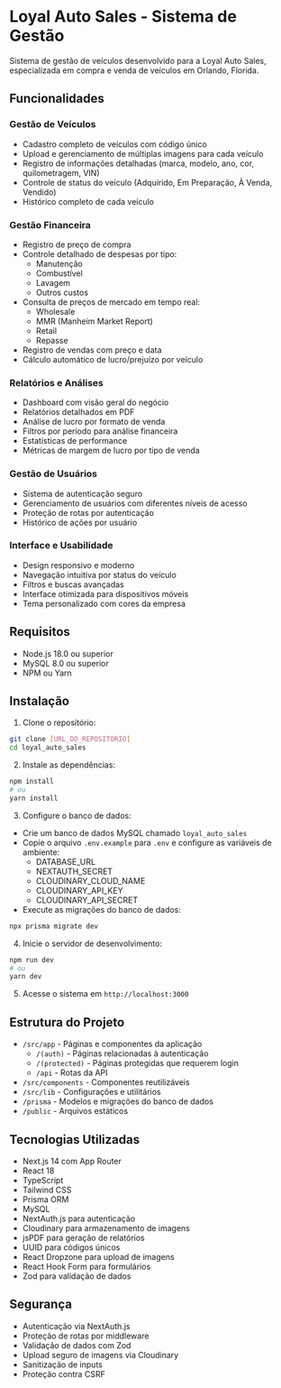 # Loyal Auto Sales - Sistema de Gestão

Sistema de gestão de veículos desenvolvido para a Loyal Auto Sales, especializada em compra e venda de veículos em Orlando, Florida.

## Funcionalidades

### Gestão de Veículos
- Cadastro completo de veículos com código único
- Upload e gerenciamento de múltiplas imagens para cada veículo
- Registro de informações detalhadas (marca, modelo, ano, cor, quilometragem, VIN)
- Controle de status do veículo (Adquirido, Em Preparação, À Venda, Vendido)
- Histórico completo de cada veículo

### Gestão Financeira
- Registro de preço de compra
- Controle detalhado de despesas por tipo:
  - Manutenção
  - Combustível
  - Lavagem
  - Outros custos
- Consulta de preços de mercado em tempo real:
  - Wholesale
  - MMR (Manheim Market Report)
  - Retail
  - Repasse
- Registro de vendas com preço e data
- Cálculo automático de lucro/prejuízo por veículo

### Relatórios e Análises
- Dashboard com visão geral do negócio
- Relatórios detalhados em PDF
- Análise de lucro por formato de venda
- Filtros por período para análise financeira
- Estatísticas de performance
- Métricas de margem de lucro por tipo de venda

### Gestão de Usuários
- Sistema de autenticação seguro
- Gerenciamento de usuários com diferentes níveis de acesso
- Proteção de rotas por autenticação
- Histórico de ações por usuário

### Interface e Usabilidade
- Design responsivo e moderno
- Navegação intuitiva por status do veículo
- Filtros e buscas avançadas
- Interface otimizada para dispositivos móveis
- Tema personalizado com cores da empresa

## Requisitos

- Node.js 18.0 ou superior
- MySQL 8.0 ou superior
- NPM ou Yarn

## Instalação

1. Clone o repositório:
```bash
git clone [URL_DO_REPOSITÓRIO]
cd loyal_auto_sales
```

2. Instale as dependências:
```bash
npm install
# ou
yarn install
```

3. Configure o banco de dados:
- Crie um banco de dados MySQL chamado `loyal_auto_sales`
- Copie o arquivo `.env.example` para `.env` e configure as variáveis de ambiente:
  - DATABASE_URL
  - NEXTAUTH_SECRET
  - CLOUDINARY_CLOUD_NAME
  - CLOUDINARY_API_KEY
  - CLOUDINARY_API_SECRET
- Execute as migrações do banco de dados:
```bash
npx prisma migrate dev
```

4. Inicie o servidor de desenvolvimento:
```bash
npm run dev
# ou
yarn dev
```

5. Acesse o sistema em `http://localhost:3000`

## Estrutura do Projeto

- `/src/app` - Páginas e componentes da aplicação
  - `/(auth)` - Páginas relacionadas à autenticação
  - `/(protected)` - Páginas protegidas que requerem login
  - `/api` - Rotas da API
- `/src/components` - Componentes reutilizáveis
- `/src/lib` - Configurações e utilitários
- `/prisma` - Modelos e migrações do banco de dados
- `/public` - Arquivos estáticos

## Tecnologias Utilizadas

- Next.js 14 com App Router
- React 18
- TypeScript
- Tailwind CSS
- Prisma ORM
- MySQL
- NextAuth.js para autenticação
- Cloudinary para armazenamento de imagens
- jsPDF para geração de relatórios
- UUID para códigos únicos
- React Dropzone para upload de imagens
- React Hook Form para formulários
- Zod para validação de dados

## Segurança

- Autenticação via NextAuth.js
- Proteção de rotas por middleware
- Validação de dados com Zod
- Upload seguro de imagens via Cloudinary
- Sanitização de inputs
- Proteção contra CSRF 